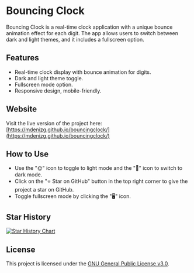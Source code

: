 # Bouncing Clock

Bouncing Clock is a real-time clock application with a unique bounce animation effect for each digit. The app allows users to switch between dark and light themes, and it includes a fullscreen option.

## Features

- Real-time clock display with bounce animation for digits.
- Dark and light theme toggle.
- Fullscreen mode option.
- Responsive design, mobile-friendly.

## Website

Visit the live version of the project here:  
[https://mdenizg.github.io/bouncingclock/](https://mdenizg.github.io/bouncingclock/)

## How to Use

- Use the "🌞" icon to toggle to light mode and the "🌙" icon to switch to dark mode.
- Click on the "⭐ Star on GitHub" button in the top right corner to give the project a star on GitHub.
- Toggle fullscreen mode by clicking the "🖥️" icon.

## Star History

<a href="https://star-history.com/#mdenizg/bouncingclock&Date">
 <picture>
   <source media="(prefers-color-scheme: dark)" srcset="https://api.star-history.com/svg?repos=mdenizg/bouncingclock&type=Date&theme=dark" />
   <source media="(prefers-color-scheme: light)" srcset="https://api.star-history.com/svg?repos=mdenizg/bouncingclock&type=Date" />
   <img alt="Star History Chart" src="https://api.star-history.com/svg?repos=mdenizg/bouncingclock&type=Date" />
 </picture>
</a>

## License

This project is licensed under the [GNU General Public License v3.0](https://www.gnu.org/licenses/gpl-3.0.html).
